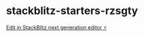 # stackblitz-starters-rzsgty

[Edit in StackBlitz next generation editor ⚡️](https://stackblitz.com/~/github.com/Hawthorne001/stackblitz-starters-rzsgty)